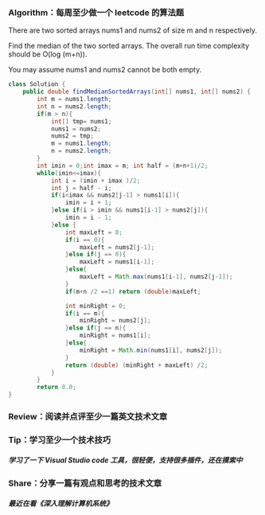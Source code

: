 ### Algorithm：每周至少做一个 leetcode 的算法题
There are two sorted arrays nums1 and nums2 of size m and n respectively.

Find the median of the two sorted arrays. The overall run time complexity should be O(log (m+n)).

You may assume nums1 and nums2 cannot be both empty.
~~~java
class Solution {
    public double findMedianSortedArrays(int[] nums1, int[] nums2) {
        int m = nums1.length;
        int n = nums2.length;
        if(m > n){
            int[] tmp= nums1;
            nums1 = nums2;
            nums2 = tmp;
            m = nums1.length;
            n = nums2.length;
        }
        int imin = 0;int imax = m; int half = (m+n+1)/2;
        while(imin<=imax){
            int i = (imin + imax )/2;
            int j = half - i;
            if(i<imax && nums2[j-1] > nums1[i]){
                imin = i + 1;
            }else if(i > imin && nums1[i-1] > nums2[j]){
                imin = i - 1;
            }else {
                int maxLeft = 0;
                if(i == 0){
                    maxLeft = nums2[j-1];
                }else if(j == 0){
                    maxLeft = nums1[i-1];
                }else{
                    maxLeft = Math.max(nums1[i-1], nums2[j-1]);
                }
                if(m+n /2 ==1) return (double)maxLeft;

                int minRight = 0;
                if(i == m){
                    minRight = nums2[j];
                }else if(j == n){
                    minRight = nums1[i];
                }else{
                    minRight = Math.min(nums1[i], nums2[j]);
                }
                return (double) (minRight + maxLeft) /2;
            }
        }
        return 0.0;
}
~~~

### Review：阅读并点评至少一篇英文技术文章


### Tip：学习至少一个技术技巧

##### 学习了一下 Visual Studio code  工具，很轻便，支持很多插件，还在摸索中


### Share：分享一篇有观点和思考的技术文章
##### 最近在看《深入理解计算机系统》

